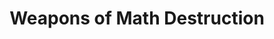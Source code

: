 ---
title: "Weapons of Math Destruction"
authors:
    - "Cathy O'Neil"
categories: 
    - "algorithms"
    - "data science"
    - "inequality"
    - "racism"
    - "bias"
link: "https://weaponsofmathdestructionbook.com/"
---